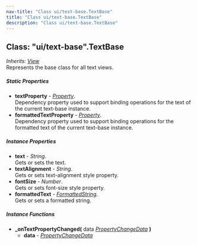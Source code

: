 ```yaml
---
nav-title: "Class ui/text-base.TextBase"
title: "Class ui/text-base.TextBase"
description: "Class ui/text-base.TextBase"
---
```

## Class: "ui/text-base".TextBase  
_Inherits:_ [_View_](../../ui/core/view/View.md)  
Represents the base class for all text views.

##### Static Properties
 - **textProperty** - [_Property_](../../ui/core/dependency-observable/Property.md).    
  Dependency property used to support binding operations for the text of the current text-base instance.
 - **formattedTextProperty** - [_Property_](../../ui/core/dependency-observable/Property.md).    
  Dependency property used to support binding operations for the formatted text of the current text-base instance.

##### Instance Properties
 - **text** - _String_.    
  Gets or sets the text.
 - **textAlignment** - _String_.    
  Gets or sets text-alignment style property.
 - **fontSize** - _Number_.    
  Gets or sets font-size style property.
 - **formattedText** - [_FormattedString_](../../text/formatted-string/FormattedString.md).    
  Gets or sets a formatted string.

##### Instance Functions
 - **_onTextPropertyChanged(** data [_PropertyChangeData_](../../ui/core/dependency-observable/PropertyChangeData.md) **)**
   - **data** - [_PropertyChangeData_](../../ui/core/dependency-observable/PropertyChangeData.md)